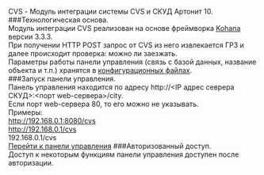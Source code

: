 CVS - Модуль интеграции системы CVS и СКУД Артонит 10.  
###Технологическая основа.  
Модуль интеграции CVS реализован на основе фреймворка [Kohana](https://kohana.top/) версии 3.3.3.  
При получении HTTP POST запрос от CVS из него извлекается ГРЗ и далее происходит проверка: можно ли заезжать.  
Параметры работы панели управления (связь с базой данных, название объекта и т.п.) хранятся в [конфигурационных файлах](config).  
###Запуск панели управления.  
Панель управления находится по адресу http://<IP адрес севрера СКУД>:<порт web-сервера>/city.  
Если порт web-сервера 80, то его можно не указывать.  
Примеры:  
http://192.168.0.1:8080/cvs  
http://192.168.0.1/cvs  
192.168.0.1/cvs  
[Перейти к панели управления](http://localhost:8080/cvs/)
###Авторизованный доступ.  
Доступ к некоторым функциям панели управления доступен после авторизации.  

